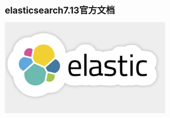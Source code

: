 # elasticsearch7.13官方文档

![elasticsearch](https://github.com/Kua-Fu/blog-book-images/blob/main/reading/technology/elasticsearch/elasticsearch.png?raw=true)
